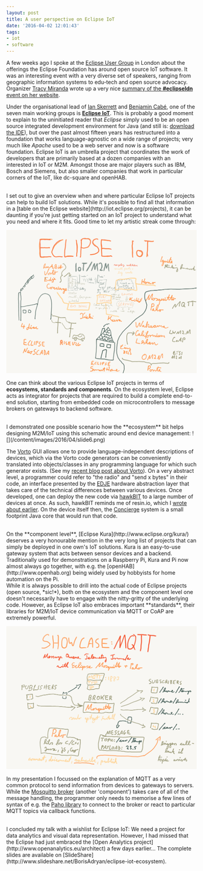 ```yaml
---
layout: post
title: A user perspective on Eclipse IoT
date: '2016-04-02 12:01:43'
tags:
- iot
- software
---
```


A few weeks ago I spoke at the [Eclipse User Group](http://www.meetup.com/London-Eclipse-User-Group/) in London about the offerings the Eclipse Foundation has around open source IoT software. It was an interesting event with a very diverse set of speakers, ranging from geographic information systems to edu-tech and open source advocacy. Organizer [Tracy Miranda](https://twitter.com/tracymiranda) wrote up a very nice [summary of the **#eclipseldn** event on her website](http://kichwacoders.com/2016/03/24/eclipse-converge/).

Under the organisational lead of [Ian Skerrett](https://twitter.com/IanSkerrett) and [Benjamin Cabé](https://twitter.com/kartben), one of the seven main working groups is **[Eclipse IoT](http://iot.eclipse.org)**. This is probably a good moment to explain to the uninitiated reader that *Eclipse* simply used to be an open source integrated development environment for Java (and still is: [download the IDE](https://www.eclipse.org/downloads/)), but over the past almost fifteen years has restructured into a foundation that works language-agnostic on a wide range of projects; very much like *Apache* used to be a web server and now is a software foundation. Eclipse IoT is an umbrella project that coordinates the work of developers that are primarily based at a dozen companies with an interested in IoT or M2M. Amongst those are major players such as IBM, Bosch and Siemens, but also smaller companies that work in particular corners of the IoT, like dc-square and openHAB.

<br>
I set out to give an overview when and where particular Eclipse IoT projects can help to build IoT solutions. While it's possible to find all that information in a [table on the Eclipse website](http://iot.eclipse.org/projects), it can be daunting if you're just getting started on an IoT project to understand what you need and where it fits. Good time to let my artistic streak come through:

![](/content/images/2016/04/slide4.png)

One can think about the various Eclipse IoT projects in terms of **ecosystems, standards and components**. On the ecosystem level, Eclipse acts as integrator for projects that are required to build a complete end-to-end solution, starting from embedded code on microcontrollers to message brokers on gateways to backend software.

<br>
I demonstrated one possible scenario how the **ecosystem** bit helps designing M2M/IoT using this schematic around end device management:
![](/content/images/2016/04/slide6.png)

The [Vorto](http://www.eclipse.org/vorto/index.html) GUI allows one to provide language-independent descriptions of devices, which via the Vorto code generators can be conveniently translated into objects/classes in any programming language for which such generator exists. (See my [recent blog post about Vorto](http://iot.ghost.io/hands-on-with-vorto-iot-information-models/)). On a very abstract level, a programmer could refer to "the radio" and "send x bytes" in their code, an interface presented by the [EDJE](https://projects.eclipse.org/proposals/edje) hardware abstraction layer that takes care of the technical differences between various devices. Once developed, one can deploy the new code via [hawkBIT](https://projects.eclipse.org/proposals/hawkbit) to a large number of devices at once. As such, hawkBIT reminds me of resin.io, which I [wrote about earlier](http://iot.ghost.io/deploying-raspberry-pi-images-at-scale/). On the device itself then, the [Concierge](https://projects.eclipse.org/projects/rt.concierge) system is a small footprint Java core that would run that code.

<br>
On the **component level**, [Eclipse Kura](http://www.eclipse.org/kura/) deserves a very honourable mention in the very long list of projects that can simply be deployed in one own's IoT solutions. Kura is an easy-to-use gateway system that acts between sensor devices and a backend. Traditionally used for demonstrations on a Raspberry Pi, Kura and Pi now almost always go together, with e.g. the [openHAB](http://www.openhab.org) being widely used by hobbyists for home automation on the Pi.

<br>
While it is always possible to drill into the actual code of Eclipse projects (open source, *sic!*), both on the ecosystem and the component level one doesn't necessarily have to engage with the nitty-gritty of the underlying code. However, as Eclipse IoT also embraces important **standards**, their libraries for M2M/IoT device communication via MQTT or CoAP are extremely powerful.

![](/content/images/2016/04/slide5.png)

In my presentation I focussed on the explanation of MQTT as a very common protocol to send information from devices to gateways to servers. While the [Mosquitto broker](http://mosquitto.org) (another 'component') takes care of all of the message handling, the programmer only needs to memorise a few lines of syntax of e.g. the [Paho library](https://www.eclipse.org/paho/) to connect to the broker or react to particular MQTT topics via callback functions.

<br>
I concluded my talk with a wishlist for Eclipse IoT: We need a project for data analytics and visual data representation. However, I had missed that the Eclipse had just embraced the [Open Analytics project](http://www.openanalytics.eu/architect) a few days earlier... The complete slides are available on [SlideShare](http://www.slideshare.net/BorisAdryan/eclipse-iot-ecosystem).